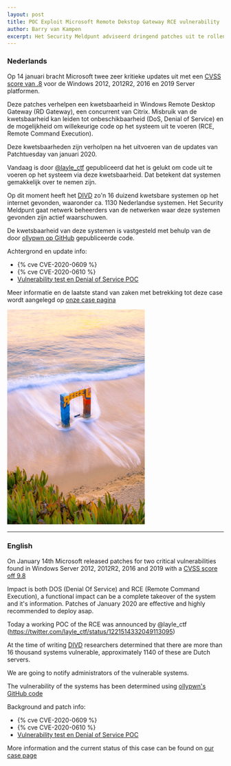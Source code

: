 ```yaml
---
layout: post
title: POC Exploit Microsoft Remote Dekstop Gateway RCE vulnerability
author: Barry van Kampen
excerpt: Het Security Meldpunt adviseerd dringend patches uit te rollen en gaat actief beheerders benaderen / The Security Hotline is advising urgently to patch systems and notify owners of vulnerable systems
---
```


### Nederlands

Op 14 januari bracht Microsoft twee zeer kritieke updates uit met een [CVSS score van .8](https://nvd.nist.gov/vuln-metrics/cvss/v3-calculator?calculator&version=3.0&vector=(CVSS:3.0/AV:N/AC:L/PR:N/UI:N/S:U/C:H/I:H/A:H/E:P/RL:O/RC:C)) voor de Windows 2012, 2012R2, 2016 en 2019 Server platformen. 

Deze patches verhelpen een kwetsbaarheid in Windows Remote Desktop Gateway (RD Gateway), een concurrent van Citrix. Misbruik van de kwetsbaarheid kan leiden tot onbeschikbaarheid (DoS, Denial of Service) en de mogelijkheid om willekeurige code op het systeem uit te voeren (RCE, Remote Command Execution).

Deze kwetsbaarheden zijn verholpen na het uitvoeren van de updates van Patchtuesday van januari 2020. 

Vandaag is door [@layle_ctf](https://twitter.com/layle_ctf/status/1221514332049113095) gepubliceerd dat het is gelukt om code uit te voeren op het systeem via deze kwetsbaarheid. Dat betekent dat systemen gemakkelijk over te nemen zijn.

Op dit moment heeft het [DIVD](https://www.divd.nl) zo'n 16 duizend kwetsbare systemen op het internet gevonden, waaronder ca. 1130 Nederlandse systemen.
Het Security Meldpunt gaat netwerk beheerders van de netwerken waar deze systemen gevonden zijn actief waarschuwen.

De kwetsbaarheid van deze systemen is vastgesteld met behulp van de door [ollypwn op GitHub](https://github.com/ollypwn/BlueGate) gepubliceerde code.

Achtergrond en update info:
* {% cve CVE-2020-0609 %} 
* {% cve CVE-2020-0610 %}
* [Vulnerability test en Denial of Service POC](https://github.com/ollypwn/BlueGate)

Meer informatie en de laatste stand van zaken met betrekking tot deze case wordt aangelegd op [onze case pagina](/DIVD-2020-00003/)

![A picture of a a blue and red gate in the sea](/assets/images/bluegate_small.png "Image copyright Scopio")

<hr>

### English

On January 14th Microsoft released patches for two critical vulnerabilities found in Windows Server 2012, 2012R2, 2016 and 2019 with a [CVSS score off 9.8](https://nvd.nist.gov/vuln-metrics/cvss/v3-calculator?calculator&version=3.0&vector=(CVSS:3.0/AV:N/AC:L/PR:N/UI:N/S:U/C:H/I:H/A:H/E:P/RL:O/RC:C))

Impact is both DOS (Denial Of Service) and RCE (Remote Command Execution), a functional impact can be a complete takeover of the system and it's information. Patches of January 2020 are effective and highly recommended to deploy asap.

Today a working POC of the RCE was announced by @layle_ctf (https://twitter.com/layle_ctf/status/1221514332049113095)

At the time of writing [DIVD](https://www.divd.nl) researchers determined that there are more than 16 thousand systems vulnerable, approximately 1140 of these are Dutch servers.

We are going to notify administrators of the vulnerable systems.

The vulnerability of the systems has been determined using [ollypwn's GitHub code](https://github.com/ollypwn/BlueGate)

Background and patch info:
* {% cve CVE-2020-0609 %} 
* {% cve CVE-2020-0610 %}
* [Vulnerability test en Denial of Service POC](https://github.com/ollypwn/BlueGate)

More information and the current status of this case can be found on [our case page](/DIVD-2020-00003/)
